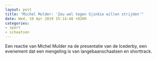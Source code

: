 ```yaml
---
layout: post
title: "Michel Mulder: 'Zou wel tegen Sjinkie willen strijden'"
date: Wed, 10 Apr 2019 15:14:48 +0200
categories: 
- sport 
- schaatsen 
---
```


Een reactie van Michel Mulder na de presentatie van de Icederby, een evenement dat een mengeling is van langebaanschaatsen en shorttrack.<img src="http://feeds.feedburner.com/~r/nossportschaatsenvideo/~4/0vZwCqGXZ6c" height="1" width="1" alt=""/>
